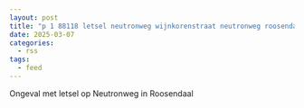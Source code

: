 ```yaml
---
layout: post
title: "p 1 88118 letsel neutronweg wijnkorenstraat neutronweg roosendaal"
date: 2025-03-07
categories: 
  - rss
tags: 
  - feed
---
```


Ongeval met letsel op Neutronweg in Roosendaal
